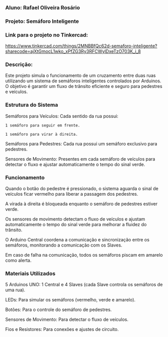 ### Aluno: Rafael Oliveira Rosário

### Projeto: Semáforo Inteligente
### Link para o projeto no Tinkercad:

https://www.tinkercad.com/things/2MNBBfQc62d-semaforo-inteligente?sharecode=ajXtGmocL1wko_xPfZG3Ry3RFCWylDxeTzO703K_i_8

### Descrição:

Este projeto simula o funcionamento de um cruzamento entre duas ruas utilizando um sistema de semáforos inteligentes controlados por Arduinos. O objetivo é garantir um fluxo de trânsito eficiente e seguro para pedestres e veículos.

### Estrutura do Sistema

Semáforos para Veículos: Cada sentido da rua possui:

    1 semáforo para seguir em frente.

    1 semáforo para virar à direita.

Semáforos para Pedestres: Cada rua possui um semáforo exclusivo para pedestres.

Sensores de Movimento: Presentes em cada semáforo de veículos para detectar o fluxo e ajustar automaticamente o tempo do sinal verde.

### Funcionamento

Quando o botão do pedestre é pressionado, o sistema aguarda o sinal de veículos ficar vermelho para liberar a passagem dos pedestres.

A virada à direita é bloqueada enquanto o semáforo de pedestres estiver verde.

Os sensores de movimento detectam o fluxo de veículos e ajustam automaticamente o tempo do sinal verde para melhorar a fluidez do trânsito.

O Arduino Central coordena a comunicação e sincronização entre os semáforos, monitorando a comunicação com os Slaves.

Em caso de falha na comunicação, todos os semáforos piscam em amarelo como alerta.

### Materiais Utilizados

5 Arduinos UNO: 1 Central e 4 Slaves (cada Slave controla os semáforos de uma rua).

LEDs: Para simular os semáforos (vermelho, verde e amarelo).

Botões: Para o controle do semáforo de pedestres.

Sensores de Movimento: Para detectar o fluxo de veículos.

Fios e Resistores: Para conexões e ajustes de circuito.
